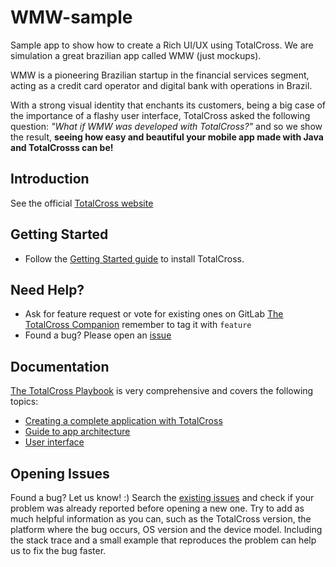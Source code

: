 # WMW-sample
Sample app to show how to create a Rich UI/UX using TotalCross. We are simulation a great brazilian app called WMW (just mockups).

WMW is a pioneering Brazilian startup in the financial services segment, acting as a credit card operator and digital bank with operations in Brazil.

With a strong visual identity that enchants its customers, being a big case of the importance of a flashy user interface, TotalCross asked the following question: *"What if WMW was developed with TotalCross?"* and so we show the result, **seeing how easy and beautiful your mobile app made with Java and TotalCrosss can be!**

## Introduction

See the official <a href="http://www.totalcross.com" target="_blank">TotalCross website</a>

## Getting Started

- Follow the <a href="https://totalcross.gitbook.io/playbook/learn-totalcross/getting-started" target="_blank">Getting Started guide</a> to install TotalCross.

## Need Help?

- Ask for feature request or vote for existing ones on GitLab <a href="https://gitlab.com/totalcross/TotalCross/issues" target="_blank">The TotalCross Companion</a> remember to tag it with `feature`
- Found a bug? Please open an <a href="#opening-issues" target="_blank">issue</a>

## Documentation

<a href="https://totalcross.gitbook.io/playbook" target="_blank">The TotalCross Playbook</a> is very comprehensive and covers the following topics:
- <a href="https://totalcross.gitbook.io/playbook/learn-totalcross/getting-started" target="_blank">Creating a complete application with TotalCross</a>
- <a href="https://totalcross.gitbook.io/playbook/guideline/suggested-architecture" target="_blank"> Guide to app architecture</a>
- <a href="https://totalcross.com/documentation/pt/components/AccordionContainer.php" target="_blank">User interface</a>

## Opening Issues

Found a bug? Let us know! :)
Search the [existing issues](https://gitlab.com/totalcross/TotalCross/issues) and check if your problem was already reported before opening a new one. Try to add as much helpful information as you can, such as the TotalCross version, the platform where the bug occurs, OS version and the device model. Including the stack trace and a small example that reproduces the problem can help us to fix the bug faster.
